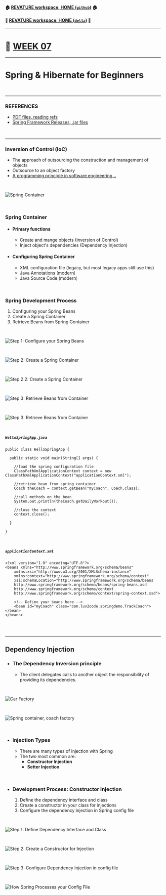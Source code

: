 #### :house: [REVATURE workspace, HOME (`github`)](https://github.com/joedonline/REVATURE__workspace)  :house:
#### :house_with_garden: [REVATURE workspace, HOME (`delta`)](https://github.com/deltachannel/REVATURE__workspace) :house_with_garden:
---
# :calendar: [WEEK 07](https://github.com/joedonline/REVATURE__workspace/tree/master/WEEK__07)

---
# Spring & Hibernate for Beginners

<br>

---
### REFERENCES
- [PDF files, reading refs](https://drive.google.com/drive/folders/1zDfab3auDuLhFwmnQpZy5RIATU43qopZ)
- [Spring Framework Releases, .jar files](https://repo.spring.io/release/org/springframework/spring/)

<br>

---
### Inversion of Control (IoC)
- The approach of outsourcing the construction and management of objects
- Outsource to an object factory
- [A programming principle in software engineering...](https://www.google.com/url?sa=t&rct=j&q=&esrc=s&source=web&cd=12&cad=rja&uact=8&ved=2ahUKEwi5jbWtnavnAhXKmXIEHX2aDb0QFjALegQIAxAB&url=https%3A%2F%2Fen.wikipedia.org%2Fwiki%2FInversion_of_control&usg=AOvVaw2tuRUAl26TmEMEZq4GcDKP)

<br>

![Spring Container](spring_container.png)

<br>

### Spring Container
- #### Primary functions
  * Create and mange objects (Inversion of Control)
  * Inject object's dependencies (Dependency Injection)

- #### Configuring Spring Container
  * XML configuration file (legacy, but most legacy apps still use this)
  * Java Annotations (modern)
  * Java Source Code (modern)

<br>

### Spring Development Process
1. Configuring your Spring Beans
2. Create a Spring Container
3. Retrieve Beans from Spring Container

<br>

![Step 1: Configure your Spring Beans](step_1_configure_your_spring_beans.png)

<br>

![Step 2: Create a Spring Container](step_2_create_a_spring_container.png)

<br>

![Step 2.2: Create a Spring Container](step_2_2_create_a_spring_container.png)

<br>

![Step 3: Retrieve Beans from Container](step_3_retrieve_beans_from_container.png)

<br>

![Step 3: Retrieve Beans from Container](step_3_3_retrieve_beans_from_container.png)

<br>

##### `HelloSpringApp.java`

```
public class HelloSpringApp {

  public static void main(String[] args) {

    //load the spring configuration file
    ClassPathXmlApplicationContext context = new ClassPathXmlApplicationContext("applicationContext.xml");
    
    //retrieve bean from spring container
    Coach theCoach = context.getBean("myCoach", Coach.class);
    
    //call methods on the bean
    System.out.println(theCoach.getDailyWorkout());
    
    //close the context
    context.close();

  }

}
```

<br>

##### `applicationContext.xml`

```
<?xml version="1.0" encoding="UTF-8"?>
<beans xmlns="http://www.springframework.org/schema/beans"
    xmlns:xsi="http://www.w3.org/2001/XMLSchema-instance" 
    xmlns:context="http://www.springframework.org/schema/context"
    xsi:schemaLocation="http://www.springframework.org/schema/beans
    http://www.springframework.org/schema/beans/spring-beans.xsd
    http://www.springframework.org/schema/context
    http://www.springframework.org/schema/context/spring-context.xsd">

    <!-- Define your beans here -->
    <bean id="myCoach" class="com.luv2code.springdemo.TrackCoach"></bean>
</beans>
```

<br><br>

---
## Dependency Injection

- ### The Dependency Inversion principle
  * The client delegates calls to another object the responsibility of providing its dependencies.

<br>

![Car Factory](car_factory.png)

<br>

![Spring container, coach factory](spring_container_coach_factory.png)

<br>

- ### Injection Types
  * There are many types of injection with Spring
  * The two most common are:
    - **Constructor Injection**
    - **Setter Injection**

<br>

- ### Development Process: Constructor Injection
  1. Define the dependency interface and class
  2. Create a constructor in your class for injections
  3. Configure the dependency injection in Spring config file

<br>

![Step 1: Define Dependency Interface and Class](step_1_define_dependencies.png)

<br>

![Step 2: Create a Constructor for Injection](step_2_create_a_constructor_for_injection.png)

<br>

![Step 3: Configure Dependency Injection in config file](step_3_configure_dependency_injection.png)

<br>

![How Spring Processes your Config File](how_spring_processes_your_config_file.png)

<br>
